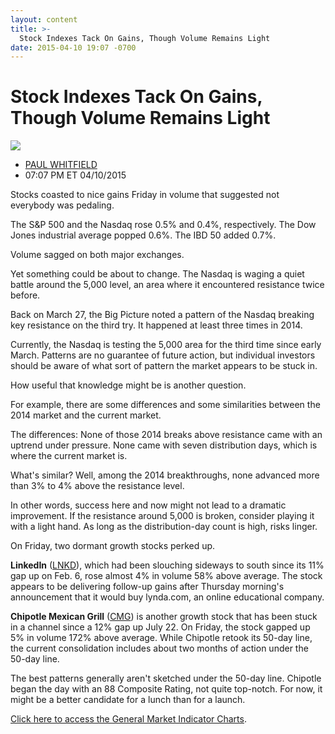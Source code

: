 ```yaml
---
layout: content
title: >-
  Stock Indexes Tack On Gains, Though Volume Remains Light
date: 2015-04-10 19:07 -0700
---
```



Stock Indexes Tack On Gains, Though Volume Remains Light
=========================================================


![](https://www.investors.com/wp-content/uploads/ibd-migrated-images/MPv_150413_635642769654316472.png)

* [PAUL WHITFIELD](https://www.investors.com/author/whitfieldp/ "Posts by PAUL WHITFIELD")
* 07:07 PM ET 04/10/2015




  

Stocks coasted to nice gains Friday in volume that suggested not everybody was pedaling.

  

The S&P 500 and the Nasdaq rose 0.5% and 0.4%, respectively. The Dow Jones industrial average popped 0.6%. The IBD 50 added 0.7%.

  

Volume sagged on both major exchanges.

  

Yet something could be about to change. The Nasdaq is waging a quiet battle around the 5,000 level, an area where it encountered resistance twice before.

  

Back on March 27, the Big Picture noted a pattern of the Nasdaq breaking key resistance on the third try. It happened at least three times in 2014.

  

Currently, the Nasdaq is testing the 5,000 area for the third time since early March. Patterns are no guarantee of future action, but individual investors should be aware of what sort of pattern the market appears to be stuck in.

  

How useful that knowledge might be is another question.

  

For example, there are some differences and some similarities between the 2014 market and the current market.

  

The differences: None of those 2014 breaks above resistance came with an uptrend under pressure. None came with seven distribution days, which is where the current market is.

  

What's similar? Well, among the 2014 breakthroughs, none advanced more than 3% to 4% above the resistance level.

  

In other words, success here and now might not lead to a dramatic improvement. If the resistance around 5,000 is broken, consider playing it with a light hand. As long as the distribution-day count is high, risks linger.

  

On Friday, two dormant growth stocks perked up.

  

**LinkedIn** ([LNKD](https://research.investors.com/quote.aspx?symbol=LNKD)), which had been slouching sideways to south since its 11% gap up on Feb. 6, rose almost 4% in volume 58% above average. The stock appears to be delivering follow-up gains after Thursday morning's announcement that it would buy lynda.com, an online educational company.

  

**Chipotle Mexican Grill** ([CMG](https://research.investors.com/quote.aspx?symbol=CMG)) is another growth stock that has been stuck in a channel since a 12% gap up July 22. On Friday, the stock gapped up 5% in volume 172% above average. While Chipotle retook its 50-day line, the current consolidation includes about two months of action under the 50-day line.

  

The best patterns generally aren't sketched under the 50-day line. Chipotle began the day with an 88 Composite Rating, not quite top-notch. For now, it might be a better candidate for a lunch than for a launch.

  

[Click here to access the General Market Indicator Charts](https://www.investors.com/pdf/GMI_041315.pdf).




